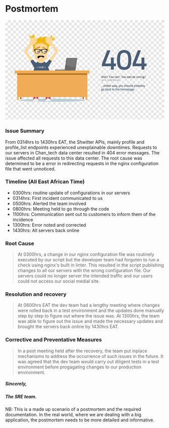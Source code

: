 # Postmortem

![alt text](https://github.com/william-4/alx-system_engineering-devops/blob/main/0x19-postmortem/error.png)

### Issue Summary
From 0314hrs to 1430hrs EAT, the Shwitter APIs, mainly profile and profile_list endpoints experienced unexplainable downtimes. Requests to our servers in Chan_tech data center resulted in 404 error messages. The issue affected all requests to this data center. The root cause was determined to be a error in redirecting requests in the nginx configuration file that went unnoticed.

### Timeline (All East African Time)
- 0300hrs: routine update of configurations in our servers
- 0314hrs: First incident communicated to us
- 0500hrs: Alerted the team involved
- 0800hrs: Meeting held to go through the code
- 1100hrs: Communication sent out to customers to inform them of the incidence
- 1300hrs: Error noted and corrected
- 1430hrs: All servers back online

### Root Cause
> At 0300hrs, a change in our nginx configuration file was routinely executed by our script but the developer team had forgoten to run a check using nginx's built in linter. This resulted in the script publishing changes to all our servers with the wrong configuration file. Our servers could no longer server the intended traffic and our users could not access our social medial site.

### Resolution and recovery
> At 0800hrs EAT the dev team had a lengthy meeting where changes were rolled back in a test environment and the updates done manually step by step to figure out where the issue was.
>At 1300hrs, the team was able to figure out the issue and made the necessary updates and brought the servers back online by 1430hrs EAT.

### Corrective and Preventative Measures
> In a post meeting held after the recovery, the team put inplace mechanisms to address the occurrence of such issues in the future. It was agreed that the dev team would carry out diligent tests in a test environment before progagating changes to our production environment.

##### Sincerely,
##### The SRE team.

NB: This is a made up scenario of a postmortem and the required documentation. In the real world, where we are dealing with a big application, the postmortem needs to be more detailed and informative. 

